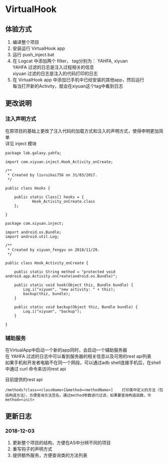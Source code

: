 # VirtualHook
## 体验方式
1. 编译整个项目
2. 安装运行 VirtualHook app
3. 运行 push_inject.bat
4. 在 Logcat 中添加两个 filter， tag分别为： YAHFA, xiyuan  
    YAHFA 过滤的日志是注入过程相关的信息  
    xiyuan 过滤的日志是注入的代码打印的日志  
5. 在 VirtualHook app 中添加已手机中已经安装的其他app，然后运行  
    每当打开新的Activity，就会在xiyuan这个tag中看到日志  

## 更改说明
### 注入声明方式
在原项目的基础上更改了注入代码的加载方式和注入的声明方式，使得申明更加简单  
详见 inject 模块  
```
package lab.galaxy.yahfa;

import com.xiyuan.inject.Hook_Activity_onCreate;

/**
 * Created by liuruikai756 on 31/03/2017.
 */

public class Hooks {

    public static Class[] hooks = {
            Hook_Activity_onCreate.class
    };

}
```
```
package com.xiyuan.inject;

import android.os.Bundle;
import android.util.Log;

/**
 * Created by xiyuan_fengyu on 2018/11/29.
 */

public class Hook_Activity_onCreate {

    public static String method = "protected void android.app.Activity.onCreate(android.os.Bundle)";

    public static void hook(Object thiz, Bundle bundle) {
        Log.i("xiyuan", "new activity: " + thiz);
        backup(thiz, bundle);
    }

    public static void backup(Object thiz, Bundle bundle) {
        Log.i("xiyuan", "backup");
    }

}
```

### 辅助服务
在VirtualApp中启动一个新的app同时，会启动一个辅助服务器  
在 YAHFA 过滤的日志中可以看到服务器的相关信息以及可用的rest api列表  
如果手机和开发者电脑不在同一个网段，可以通过adb shell连接手机后，在shell中通过 curl 命令来访问rest api

目前提供的rest api
```
/methods?class=<className>[&method=<methodName>]    打印类中定义的方法（包括构造方法），方便查询方法签名，通过method参数进行过滤，如果要查询构造函数，令method=<init>
```

## 更新日志
### 2018-12-03
1. 更新整个项目的结构，方便在AS中分辨不同的项目
2. 重写钩子的声明方式
3. 提供额外服务，方便查询类的方法列表

